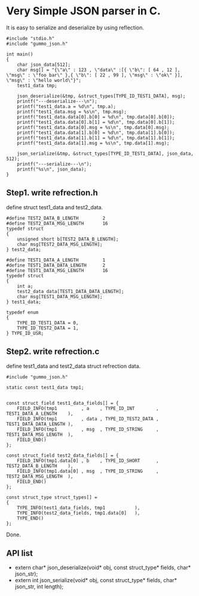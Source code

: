 # Very Simple JSON parser in C.
It is easy to serialize and deserialize by using reflection.
```
#include "stdio.h"
#include "gummo_json.h"

int main()
{
	char json_data[512];
	char msg[] = "{\"a\" : 123 , \"data\" :[{ \"b\": [ 64 , 12 ], \"msg\" : \"foo bar\" },{ \"b\": [ 22 , 99 ], \"msg\" : \"ok\" }],  \"msg\" : \"hello world\"}";	
	test1_data tmp;

	json_deserialize(&tmp, &struct_types[TYPE_ID_TEST1_DATA], msg);
	printf("---deserialize---\n");
	printf("test1_data.a = %d\n", tmp.a);
	printf("test1_data.msg = %s\n", tmp.msg);
	printf("test1_data.data[0].b[0] = %d\n", tmp.data[0].b[0]);
	printf("test1_data.data[0].b[1] = %d\n", tmp.data[0].b[1]);
	printf("test1_data.data[0].msg = %s\n", tmp.data[0].msg);
	printf("test1_data.data[1].b[0] = %d\n", tmp.data[1].b[0]);
	printf("test1_data.data[1].b[1] = %d\n", tmp.data[1].b[1]);
	printf("test1_data.data[1].msg = %s\n", tmp.data[1].msg);

	json_serialize(&tmp, &struct_types[TYPE_ID_TEST1_DATA], json_data, 512);
	printf("---serialize---\n");
	printf("%s\n", json_data);
}
```

## Step1. write refrection.h
 define struct test1_data and test2_data.
```
#define TEST2_DATA_B_LENGTH			2
#define TEST2_DATA_MSG_LENGTH		16
typedef struct
{
	unsigned short b[TEST2_DATA_B_LENGTH];
	char msg[TEST2_DATA_MSG_LENGTH];
} test2_data;

#define TEST1_DATA_A_LENGTH			1
#define TEST1_DATA_DATA_LENGTH		2
#define TEST1_DATA_MSG_LENGTH		16
typedef struct
{
	int a;
	test2_data data[TEST1_DATA_DATA_LENGTH];
	char msg[TEST1_DATA_MSG_LENGTH];
} test1_data;

typedef enum
{
	TYPE_ID_TEST1_DATA = 0,
	TYPE_ID_TEST2_DATA = 1,
} TYPE_ID_USR;
```


## Step2. write refrection.c
 define test1_data and test2_data struct refrection data.
```
#include "gummo_json.h"

static const test1_data tmp1;


const struct_field test1_data_fields[] = {
	FIELD_INFO(tmp1         , a    , TYPE_ID_INT        , TEST1_DATA_A_LENGTH    ),
	FIELD_INFO(tmp1         , data , TYPE_ID_TEST2_DATA , TEST1_DATA_DATA_LENGTH ),
	FIELD_INFO(tmp1         , msg  , TYPE_ID_STRING     , TEST1_DATA_MSG_LENGTH  ),
	FIELD_END()
};

const struct_field test2_data_fields[] = {
	FIELD_INFO(tmp1.data[0] , b    , TYPE_ID_SHORT      , TEST2_DATA_B_LENGTH    ),
	FIELD_INFO(tmp1.data[0] , msg  , TYPE_ID_STRING     , TEST2_DATA_MSG_LENGTH  ),
	FIELD_END()
};

const struct_type struct_types[] =
{
	TYPE_INFO(test1_data_fields, tmp1			),
	TYPE_INFO(test2_data_fields, tmp1.data[0]	),
	TYPE_END()
};
```


Done.

## API list
* extern char* json_deserialize(void* obj, const struct_type* fields, char* json_str);
* extern int json_serialize(void* obj, const struct_type* fields, char* json_str, int length);
